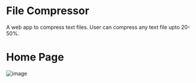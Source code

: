 # File Compressor
A web app to compress text files. User can compress any text file upto 20-50%.

# Home Page
![image](https://user-images.githubusercontent.com/65994692/179749380-cf304c22-bfeb-491b-a11a-b6776e213fd3.png)
